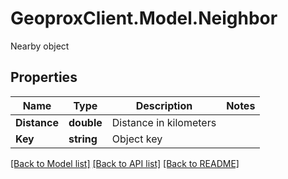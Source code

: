 # GeoproxClient.Model.Neighbor
Nearby object

## Properties

Name | Type | Description | Notes
------------ | ------------- | ------------- | -------------
**Distance** | **double** | Distance in kilometers | 
**Key** | **string** | Object key | 

[[Back to Model list]](../README.md#documentation-for-models) [[Back to API list]](../README.md#documentation-for-api-endpoints) [[Back to README]](../README.md)

